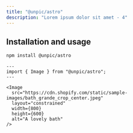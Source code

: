 ```yaml
---
title: "@unpic/astro"
description: "Lorem ipsum dolor sit amet - 4"
---
```


## Installation and usage

```bash
npm install @unpic/astro
```

```astro
---
import { Image } from "@unpic/astro";
---

<Image
  src="https://cdn.shopify.com/static/sample-images/bath_grande_crop_center.jpeg"
  layout="constrained"
  width={800}
  height={600}
  alt="A lovely bath"
/>
```

